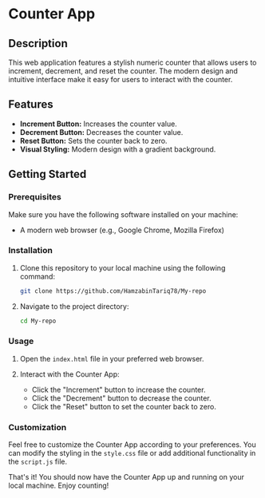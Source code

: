 # Counter App

## Description
This web application features a stylish numeric counter that allows users to increment, decrement, and reset the counter. The modern design and intuitive interface make it easy for users to interact with the counter.

## Features
- **Increment Button:** Increases the counter value.
- **Decrement Button:** Decreases the counter value.
- **Reset Button:** Sets the counter back to zero.
- **Visual Styling:** Modern design with a gradient background.

## Getting Started

### Prerequisites
Make sure you have the following software installed on your machine:
- A modern web browser (e.g., Google Chrome, Mozilla Firefox)

### Installation
1. Clone this repository to your local machine using the following command:
    ```bash
    git clone https://github.com/HamzabinTariq78/My-repo

    ```

2. Navigate to the project directory:
    ```bash
    cd My-repo

    ```

### Usage
1. Open the `index.html` file in your preferred web browser.

2. Interact with the Counter App:
   - Click the "Increment" button to increase the counter.
   - Click the "Decrement" button to decrease the counter.
   - Click the "Reset" button to set the counter back to zero.

### Customization
Feel free to customize the Counter App according to your preferences. You can modify the styling in the `style.css` file or add additional functionality in the `script.js` file.

That's it! You should now have the Counter App up and running on your local machine. Enjoy counting!

